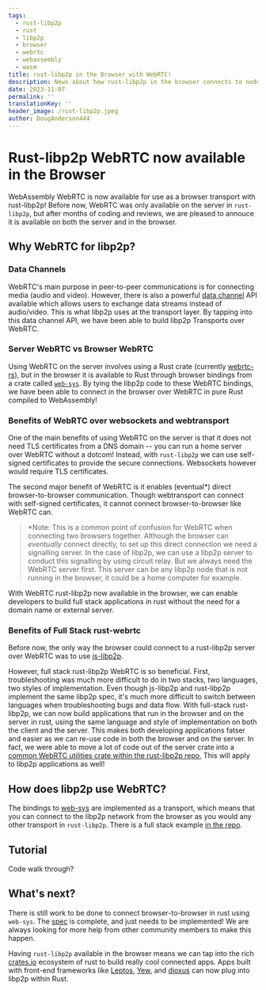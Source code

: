 ```yaml
---
tags:
  - rust-libp2p
  - rust
  - libp2p
  - browser
  - webrtc
  - webassembly
  - wasm
title: rust-libp2p in the Browser with WebRTC!
description: News about how rust-libp2p in the browser connects to nodes in a network using WebRTC
date: 2023-11-07
permalink: ''
translationKey: ''
header_image: /rust-libp2p.jpeg
author: DougAnderson444
---
```


# Rust-libp2p WebRTC now available in the Browser

WebAssembly WebRTC is now available for use as a browser transport with rust-libp2p! Before now, WebRTC was only available on the server in `rust-libp2p`, but after months of coding and reviews, we are pleased to annouce it is available on both the server and in the browser.

## Why WebRTC for libp2p?

### Data Channels

WebRTC's main purpose in peer-to-peer communications is for connecting media (audio and video). However, there is also a powerful [data channel](https://webrtc.org/getting-started/data-channels) API available which allows users to exchange data streams instead of audio/video. This is what libp2p uses at the transport layer. By tapping into this data channel API, we have been able to build libp2p Transports over WebRTC.

### Server WebRTC vs Browser WebRTC

Using WebRTC on the server involves using a Rust crate (currently [webrtc-rs](https://github.com/webrtc-rs/webrtc)), but in the browser it is available to Rust through browser bindings from a crate called [`web-sys`](https://docs.rs/web-sys/latest/web_sys/). By tying the libp2p code to these WebRTC bindings, we have been able to connect in the browser over WebRTC in pure Rust compiled to WebAssembly!

### Benefits of WebRTC over websockets and webtransport

One of the main benefits of using WebRTC on the server is that it does not need TLS certificates from a DNS domain -- you can run a home server over WebRTC without a dotcom! Instead, with `rust-libp2p` we can use self-signed certificates to provide the secure connections. Websockets however would require TLS certificates.

The second major benefit of WebRTC is it enables (eventual\*) direct browser-to-browser communication. Though webtransport can connect with self-signed certificates, it cannot connect browser-to-browser like WebRTC can.

> \*Note: This is a common point of confusion for WebRTC when connecting two browsers together. Although the browser can _eventually_ connect directly, to set up this direct connection we need a signalling server. In the case of libp2p, we can use a libp2p server to conduct this signalling by using circuit relay. But we always need the WebRTC server first. This server can be any libp2p node that is not running in the browser, it could be a home computer for example.

With WebRTC rust-libp2p now available in the browser, we can enable developers to build full stack applications in rust without the need for a domain name or external server.

### Benefits of Full Stack rust-webrtc

Before now, the only way the browser could connect to a rust-libp2p server over WebRTC was to use [js-libp2p](https://github.com/libp2p/js-libp2p).

However, full stack rust-libp2p WebRTC is so beneficial. First, troubleshooting was much more difficult to do in two stacks, two languages, two styles of implementation. Even though js-libp2p and rust-libp2p implement the same libp2p spec, it's much more difficult to switch between languages when troubleshooting bugs and data flow. With full-stack rust-libp2p, we can now build applications that run in the browser and on the server in rust, using the same language and style of implementation on both the client and the server. This makes both developing applications fatser and easier as we can re-use code in both the browser and on the server. In fact, we were able to move a lot of code out of the server crate into a [common WebRTC utilities crate within the rust-libp2p repo](https://github.com/libp2p/rust-libp2p/tree/master/misc/webrtc-utils), This will apply to libp2p applications as well!

## How does libp2p use WebRTC?

The bindings to [web-sys](https://docs.rs/web-sys/latest/web_sys/) are implemented as a transport, which means that you can connect to the libp2p network from the browser as you would any other transport in `rust-libp2p`. There is a full stack example [in the repo](https://github.com/libp2p/rust-libp2p/tree/master/examples/browser-webrtc).

## Tutorial

Code walk through?

## What's next?

There is still work to be done to connect browser-to-browser in rust using `web-sys`. The [spec](https://github.com/libp2p/specs/tree/master/webrtc) is complete, and just needs to be implemented! We are always looking for more help from other community members to make this happen.

Having `rust-libp2p` available in the browser means we can tap into the rich [crates.io](crates.io) ecosystem of rust to build really cool connected apps. Apps built with front-end frameworks like [Leptos](https://www.leptos.dev/), [Yew](https://yew.rs/), and [dioxus](https://dioxuslabs.com/) can now plug into libp2p within Rust.
